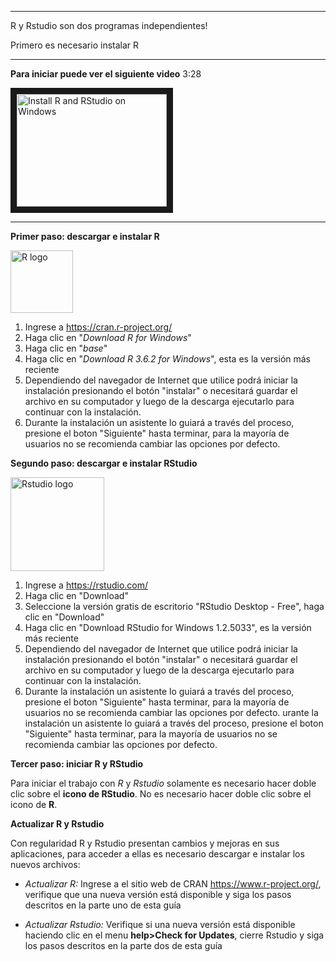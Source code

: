 ***
R y Rstudio son dos programas independientes!

Primero es necesario instalar R
***



**Para iniciar puede ver el siguiente video** 3:28

<a href="http://www.youtube.com/watch?feature=player_embedded&v=GAGUDL-4aVw">
 <img src="http://img.youtube.com/vi/GAGUDL-4aVw/0.jpg" alt="Install R and RStudio on Windows" width="240" height="180" border="10" />
</a>
<hr>

**Primer paso: descargar e instalar R**

 <img src="https://cran.rediris.es/Rlogo.svg" alt="R logo" width="100"/>
 
 
 1. Ingrese a https://cran.r-project.org/
 2. Haga clic en "*Download R for Windows*"
 3. Haga clic en "*base*"
 4. Haga clic en "*Download R 3.6.2 for Windows*", esta es la versión más reciente
 5. Dependiendo del navegador de Internet que utilice podrá iniciar la instalación presionando el botón "instalar" o necesitará guardar el archivo en su computador y luego de la descarga ejecutarlo para continuar con la instalación. 
 6. Durante la instalación un asistente lo guiará a través del proceso, presione el boton "Siguiente" hasta terminar, para la mayoría de usuarios no se recomienda cambiar las opciones por defecto.
 
 
**Segundo paso: descargar e instalar RStudio**

 <img src="https://upload.wikimedia.org/wikipedia/commons/thumb/d/d0/RStudio_logo_flat.svg/320px-RStudio_logo_flat.svg.png" alt="Rstudio logo" width="150"/>
 
 1. Ingrese a https://rstudio.com/
 2. Haga clic en "Download"
 3. Seleccione la versión gratis de escritorio "RStudio Desktop - Free", haga clic en "Download"
 4. Haga clic en "Download RStudio for Windows 1.2.5033", es la versión más reciente
 5. Dependiendo del navegador de Internet que utilice podrá iniciar la instalación presionando el botón "instalar" o necesitará guardar el archivo en su computador y luego de la descarga ejecutarlo para continuar con la instalación.
 6. Durante la instalación un asistente lo guiará a través del proceso, presione el boton "Siguiente" hasta terminar, para la mayoría de usuarios no se recomienda cambiar las opciones por defecto.
 urante la instalación un asistente lo guiará a través del proceso, presione el boton "Siguiente" hasta terminar, para la mayoría de usuarios no se recomienda cambiar las opciones por defecto.


**Tercer paso: iniciar R y RStudio**

Para iniciar el trabajo con *R* y *Rstudio* solamente es necesario hacer doble clic sobre el **icono de RStudio**. No es necesario hacer doble clic sobre el icono de **R**.   


**Actualizar R y Rstudio**

Con regularidad R y Rstudio presentan cambios y mejoras en sus aplicaciones, para acceder a ellas es necesario descargar e instalar los nuevos archivos:

   * *Actualizar R:* Ingrese a el sitio web de CRAN https://www.r-project.org/, verifique que una nueva versión está disponible y siga los pasos descritos en la parte uno de esta guía
   
   * *Actualizar Rstudio:* Verifique si una nueva versión está disponible haciendo clic en el menu **help>Check for Updates**, cierre Rstudio y siga los pasos descritos en la parte dos de esta guía
